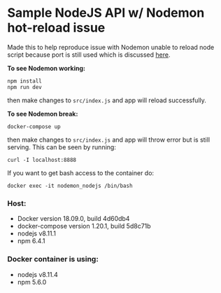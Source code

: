 Sample NodeJS API w/ Nodemon hot-reload issue
==================================

Made this to help reproduce issue with Nodemon unable to reload node script because port is still used which is discussed [here](https://github.com/remy/nodemon/issues/1477).

**To see Nodemon working:**
```
npm install
npm run dev
```
then make changes to `src/index.js` and app will reload successfully.

**To see Nodemon break:**
```
docker-compose up
```
then make changes to `src/index.js`  and app will throw error but is still serving. This can be seen by running:

 `curl -I localhost:8888`

If you want to get bash access to the container do:
```
docker exec -it nodemon_nodejs /bin/bash
```


### **Host:**
- Docker version 18.09.0, build 4d60db4
- docker-compose version 1.20.1, build 5d8c71b
- nodejs v8.11.1
- npm 6.4.1

### **Docker container is using:**
- nodejs v8.11.4
- npm 5.6.0

